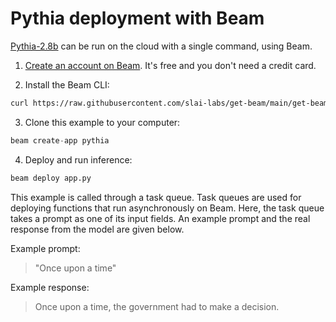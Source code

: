 # Pythia deployment with Beam

[Pythia-2.8b](https://huggingface.co/EleutherAI/pythia-2.8b) can be run on the cloud with a single command, using Beam.

1. [Create an account on Beam](https://beam.cloud). It's free and you don't need a credit card.

2. Install the Beam CLI:

```bash
curl https://raw.githubusercontent.com/slai-labs/get-beam/main/get-beam.sh -sSfL | sh
```

3. Clone this example to your computer:

```python
beam create-app pythia
```

4. Deploy and run inference:

```python
beam deploy app.py
```

This example is called through a task queue. Task queues are used for deploying
functions that run asynchronously on Beam. Here, the task queue takes a prompt
as one of its input fields. An example prompt and the real response from the
model are given below.

Example prompt:
> "Once upon a time"

Example response: 
> Once upon a time, the government had to make a decision.
